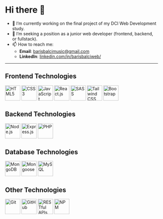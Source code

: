 # Hi there 👋

- 🔭 I’m currently working on the final project of my DCI Web Development study.
- 🤔 I’m seeking a position as a junior web developer (frontend, backend, or fullstack).
- 📫 How to reach me:
  - **Email**: [barisbalcimusic@gmail.com](mailto:barisbalcimusic@gmail.com)
  - **LinkedIn**: [linkedin.com/in/barisbalciweb/](https://www.linkedin.com/in/barisbalciweb/)

---

## Frontend Technologies
<p>
  <img src="https://github.com/user-attachments/assets/46225ad2-64b5-4ffd-ae09-e532be095405" alt="HTML5" width="auto" height="50">
  <img src="https://github.com/user-attachments/assets/2db608f2-8443-4213-b992-63789a523949" alt="CSS3" width="auto" height="50">
  <img src="https://github.com/user-attachments/assets/f2036fa2-15a9-4674-a3cf-259c03638236" alt="JavaScript" width="auto" height="50">
  <img src="https://github.com/user-attachments/assets/da48094f-297d-475b-9464-386b5b4dc4f8" alt="React.js" width="auto" height="50">
  <img src="https://github.com/user-attachments/assets/ab45d4ed-5f55-4c3c-a3a3-a5b8c06ca0a5" alt="SASS" width="auto" height="50">
  <img src="https://github.com/user-attachments/assets/f470dbc8-f2c7-48e1-a3ab-3e389497e961" alt="Tailwind CSS" width="auto" height="50">
  <img src="https://github.com/user-attachments/assets/94500bd2-2410-4015-8179-1672e795d83f" alt="Bootstrap" width="auto" height="50">
</p>

## Backend Technologies
<p>
  <img src="https://github.com/user-attachments/assets/0972f6a0-133f-4aa4-a05f-cd3e473fe2df" alt="Node.js" width="auto" height="50">
  <img src="https://github.com/user-attachments/assets/cf1e5ffb-43fa-4a5c-821a-4e41b97ae866" alt="Express.js" width="auto" height="50">
  <img src="https://github.com/user-attachments/assets/be767b14-23e8-487b-bf26-82ee7e62828b" alt="PHP" width="auto" height="50">
</p>

## Database Technologies
<p>
  <img src="https://github.com/user-attachments/assets/4476fc34-ebe3-4ddf-bc5c-a83804bd60f9" alt="MongoDB" width="auto" height="50">
  <img src="https://github.com/user-attachments/assets/864ea9b6-409d-4ff3-916c-7e5d821830cd" alt="Mongoose" width="auto" height="50">
  <img src="https://github.com/user-attachments/assets/0dcacd62-25d8-490f-86a6-9a6034b249d7" alt="MySQL" width="auto" height="50">
</p>

## Other Technologies
<p>
  <img src="https://github.com/user-attachments/assets/ded8f5af-340a-4dc7-b38e-12e04e0be8b0" alt="Git" width="auto" height="50">
  <img src="https://github.com/user-attachments/assets/b3e6d977-f55b-405c-86d9-c5a7173f50a8" alt="GitHub" width="auto" height="50">
  <img src="https://github.com/user-attachments/assets/b660abe9-5c44-42a8-9fbe-93eea3716013" alt="RESTful APIs" width="auto" height="50">
  <img src="https://github.com/user-attachments/assets/6006fd52-038d-445f-8024-764cf3152381" alt="NPM" width="auto" height="50">
</p>
